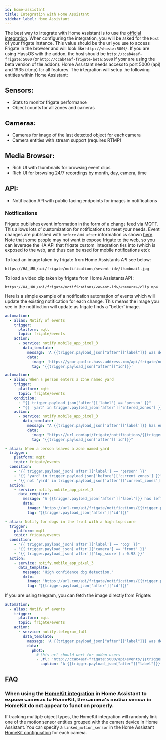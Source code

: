 ```yaml
---
id: home-assistant
title: Integration with Home Assistant
sidebar_label: Home Assistant
---
```


The best way to integrate with Home Assistant is to use the [official integration](https://github.com/blakeblackshear/frigate-hass-integration). When configuring the integration, you will be asked for the `Host` of your frigate instance. This value should be the url you use to access Frigate in the browser and will look like `http://<host>:5000/`. If you are using HassOS with the addon, the host should be `http://ccab4aaf-frigate:5000` (or `http://ccab4aaf-frigate-beta:5000` if your are using the beta version of the addon). Home Assistant needs access to port 5000 (api) and 1935 (rtmp) for all features. The integration will setup the following entities within Home Assistant:

## Sensors:

- Stats to monitor frigate performance
- Object counts for all zones and cameras

## Cameras:

- Cameras for image of the last detected object for each camera
- Camera entities with stream support (requires RTMP)

## Media Browser:

- Rich UI with thumbnails for browsing event clips
- Rich UI for browsing 24/7 recordings by month, day, camera, time

## API:

- Notification API with public facing endpoints for images in notifications

### Notifications

Frigate publishes event information in the form of a change feed via MQTT. This allows lots of customization for notifications to meet your needs. Event changes are published with `before` and `after` information as shown [here](#frigateevents).
Note that some people may not want to expose frigate to the web, so you can leverage the HA API that frigate custom_integration ties into (which is exposed to the web, and thus can be used for mobile notifications etc):

To load an image taken by frigate from Home Assistants API see below:

```
https://HA_URL/api/frigate/notifications/<event-id>/thumbnail.jpg
```

To load a video clip taken by frigate from Home Assistants API :

```
https://HA_URL/api/frigate/notifications/<event-id>/<camera>/clip.mp4
```

Here is a simple example of a notification automation of events which will update the existing notification for each change. This means the image you see in the notification will update as frigate finds a "better" image.

```yaml
automation:
  - alias: Notify of events
    trigger:
      platform: mqtt
      topic: frigate/events
    action:
      - service: notify.mobile_app_pixel_3
        data_template:
          message: 'A {{trigger.payload_json["after"]["label"]}} was detected.'
          data:
            image: 'https://your.public.hass.address.com/api/frigate/notifications/{{trigger.payload_json["after"]["id"]}}/thumbnail.jpg?format=android'
            tag: '{{trigger.payload_json["after"]["id"]}}'
```

```yaml
automation:
  - alias: When a person enters a zone named yard
    trigger:
      platform: mqtt
      topic: frigate/events
    condition:
      - "{{ trigger.payload_json['after']['label'] == 'person' }}"
      - "{{ 'yard' in trigger.payload_json['after']['entered_zones'] }}"
    action:
      - service: notify.mobile_app_pixel_3
        data_template:
          message: "A {{trigger.payload_json['after']['label']}} has entered the yard."
          data:
            image: "https://url.com/api/frigate/notifications/{{trigger.payload_json['after']['id']}}/thumbnail.jpg"
            tag: "{{trigger.payload_json['after']['id']}}"
```

```yaml
- alias: When a person leaves a zone named yard
  trigger:
    platform: mqtt
    topic: frigate/events
  condition:
    - "{{ trigger.payload_json['after']['label'] == 'person' }}"
    - "{{ 'yard' in trigger.payload_json['before']['current_zones'] }}"
    - "{{ not 'yard' in trigger.payload_json['after']['current_zones'] }}"
  action:
    - service: notify.mobile_app_pixel_3
      data_template:
        message: "A {{trigger.payload_json['after']['label']}} has left the yard."
        data:
          image: "https://url.com/api/frigate/notifications/{{trigger.payload_json['after']['id']}}/thumbnail.jpg"
          tag: "{{trigger.payload_json['after']['id']}}"
```

```yaml
- alias: Notify for dogs in the front with a high top score
  trigger:
    platform: mqtt
    topic: frigate/events
  condition:
    - "{{ trigger.payload_json['after']['label'] == 'dog' }}"
    - "{{ trigger.payload_json['after']['camera'] == 'front' }}"
    - "{{ trigger.payload_json['after']['top_score'] > 0.98 }}"
  action:
    - service: notify.mobile_app_pixel_3
      data_template:
        message: "High confidence dog detection."
        data:
          image: "https://url.com/api/frigate/notifications/{{trigger.payload_json['after']['id']}}/thumbnail.jpg"
          tag: "{{trigger.payload_json['after']['id']}}"
```

If you are using telegram, you can fetch the image directly from Frigate:

```yaml
automation:
  - alias: Notify of events
    trigger:
      platform: mqtt
      topic: frigate/events
    action:
      - service: notify.telegram_full
        data_template:
          message: 'A {{trigger.payload_json["after"]["label"]}} was detected.'
          data:
            photo:
              # this url should work for addon users
              - url: 'http://ccab4aaf-frigate:5000/api/events/{{trigger.payload_json["after"]["id"]}}/thumbnail.jpg'
                caption: 'A {{trigger.payload_json["after"]["label"]}} was detected on {{ trigger.payload_json["after"]["camera"] }} camera'
```

## FAQ

### When using the [HomeKit integration](https://www.home-assistant.io/integrations/homekit/) in Home Assistant to expose cameras to HomeKit, the camera's motion sensor in HomeKit do not appear to function properly.

If tracking multiple object types, the HomeKit integration will randomly link one of the motion sensor entities grouped with the camera device in Home Assistant. You can specify a `linked_motion_sensor` in the Home Assistant [HomeKit configuration](https://www.home-assistant.io/integrations/homekit/#linked_motion_sensor) for each camera.
